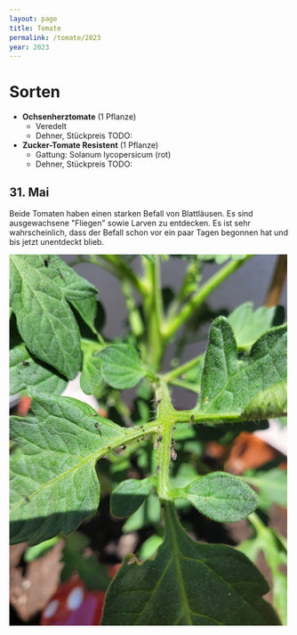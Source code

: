 ```yaml
---
layout: page
title: Tomate
permalink: /tomate/2023
year: 2023
---
```


# Sorten
- **Ochsenherztomate** (1 Pflanze)
    - Veredelt
    - Dehner, Stückpreis TODO:
- **Zucker-Tomate Resistent** (1 Pflanze)
    - Gattung: Solanum lycopersicum (rot)
    - Dehner, Stückpreis TODO:



## 31. Mai
Beide Tomaten haben einen starken Befall von Blattläusen. Es sind ausgewachsene "Fliegen" sowie Larven zu entdecken. Es ist sehr wahrscheinlich, dass der Befall schon vor ein paar Tagen begonnen hat und bis jetzt unentdeckt blieb.

<img src="tomaten/31-05-2023_Befall.jpeg" width="500">
